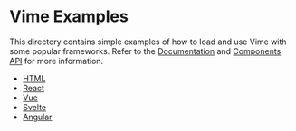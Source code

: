 # Vime Examples

This directory contains simple examples of how to load and use Vime with some popular frameworks.
Refer to the [Documentation](https://vimejs.com) and [Components API](https://vimejs.com/components)
for more information.

- [HTML](https://developer.mozilla.org/en-US/docs/Web/HTML)
- [React](https://reactjs.org)
- [Vue](https://vuejs.org)
- [Svelte](https://svelte.dev)
- [Angular](https://angular.io)
